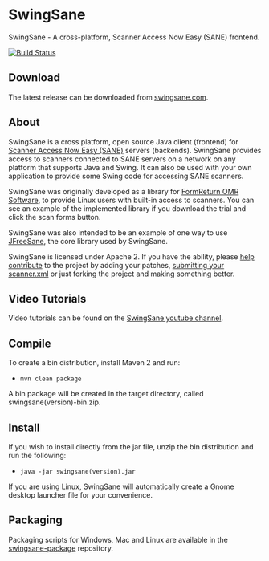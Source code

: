 # SwingSane 
SwingSane - A cross-platform, Scanner Access Now Easy (SANE) frontend.

[![Build Status](https://travis-ci.org/rquast/swingsane.svg?branch=master)](https://travis-ci.org/rquast/swingsane)

## Download

The latest release can be downloaded from [swingsane.com](http://swingsane.com/).

## About

SwingSane is a cross platform, open source Java client (frontend) for [Scanner Access Now Easy (SANE)](http://www.sane-project.org/) servers (backends). SwingSane provides access to scanners connected to SANE servers on a network on any platform that supports Java and Swing. It can also be used with your own application to provide some Swing code for accessing SANE scanners.

SwingSane was originally developed as a library for [FormReturn OMR Software](https://www.formreturn.com), to provide Linux users with built-in access to scanners. You can see an example of the implemented library if you download the trial and click the scan forms button.

SwingSane was also intended to be an example of one way to use [JFreeSane](https://github.com/sjamesr/jfreesane), the core library used by SwingSane.

SwingSane is licensed under Apache 2. If you have the ability, please [help contribute](../../wiki/Contributing) to the project by adding your patches, [submitting your scanner.xml](../../wiki/scanner.xml) or just forking the project and making something better.

## Video Tutorials
Video tutorials can be found on the [SwingSane youtube channel](https://www.youtube.com/channel/UC-WXALbc1ZnhpsUlvOgSqdg).

## Compile
To create a bin distribution, install Maven 2 and run:

* `mvn clean package`

A bin package will be created in the target directory, called swingsane(version)-bin.zip.

## Install
If you wish to install directly from the jar file, unzip the bin distribution and run the following:

* `java -jar swingsane(version).jar`

If you are using Linux, SwingSane will automatically create a Gnome desktop launcher file for your convenience.

## Packaging
Packaging scripts for Windows, Mac and Linux are available in the [swingsane-package](https://github.com/rquast/swingsane-package) repository.

